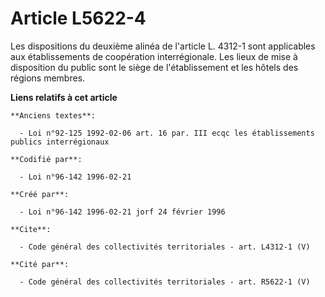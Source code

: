 # Article L5622-4

Les dispositions du deuxième alinéa de l'article L. 4312-1 sont applicables aux établissements de coopération interrégionale.
Les lieux de mise à disposition du public sont le siège de l'établissement et les hôtels des régions membres.

**Liens relatifs à cet article**

	**Anciens textes**:

	  - Loi n°92-125 1992-02-06 art. 16 par. III ecqc les établissements publics interrégionaux

	**Codifié par**:

	  - Loi n°96-142 1996-02-21

	**Créé par**:

	  - Loi n°96-142 1996-02-21 jorf 24 février 1996

	**Cite**:

	  - Code général des collectivités territoriales - art. L4312-1 (V)

	**Cité par**:

	  - Code général des collectivités territoriales - art. R5622-1 (V)
